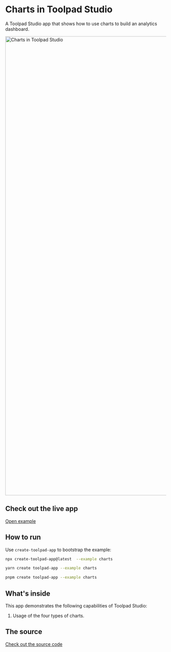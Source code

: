 # Charts in Toolpad Studio

<p class="description">A Toolpad Studio app that shows how to use charts to build an analytics dashboard.</p>

<a href="https://mui-toolpad-charts-production.up.railway.app/prod/pages/page" target="_blank">
  <img src="https://mui.com/static/toolpad/marketing/charts.png" alt="Charts in Toolpad Studio" style="aspect-ratio: 575/317;" width="1433">
</a>

## Check out the live app

[Open example](https://mui-toolpad-charts-production.up.railway.app/prod/pages/page)

## How to run

Use `create-toolpad-app` to bootstrap the example:

```bash
npx create-toolpad-app@latest  --example charts
```

```bash
yarn create toolpad-app --example charts
```

```bash
pnpm create toolpad-app --example charts
```

## What's inside

This app demonstrates the following capabilities of Toolpad Studio:

1. Usage of the four types of charts.

## The source

[Check out the source code](https://github.com/mui/toolpad/tree/master/examples/charts)
